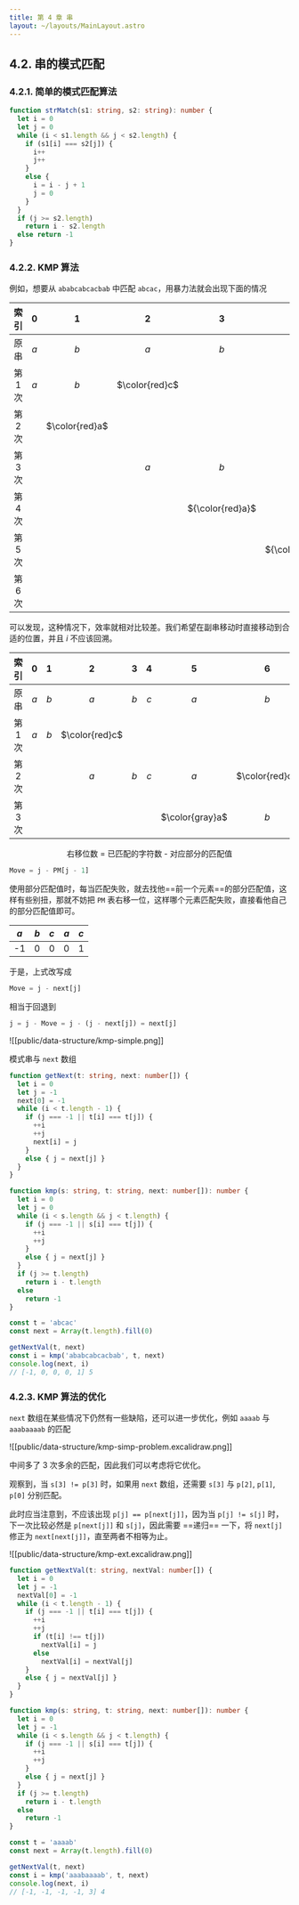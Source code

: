 ```yaml
---
title: 第 4 章 串
layout: ~/layouts/MainLayout.astro
---
```


## 4.2. 串的模式匹配

### 4.2.1. 简单的模式匹配算法

```ts
function strMatch(s1: string, s2: string): number {
  let i = 0
  let j = 0
  while (i < s1.length && j < s2.length) {
    if (s1[i] === s2[j]) {
      i++
      j++
    }
    else {
      i = i - j + 1
      j = 0
    }
  }
  if (j >= s2.length)
    return i - s2.length
  else return -1
}
```

### 4.2.2. KMP 算法

例如，想要从 `ababcabcacbab` 中匹配 `abcac`，用暴力法就会出现下面的情况

|  索引   |  0  |       1        |       2        |        3         |        4         |  5  |       6        |  7  |  8  |  9  | 10  | 11  | 12    |
|:-------:|:---:|:--------------:|:--------------:|:----------------:|:----------------:|:---:|:--------------:|:---:|:---:|:---:|:---:|:---:|:---:|
|  原串   | $a$ |      $b$       |      $a$       |       $b$        |       $c$        | $a$ |      $b$       | $c$ | $a$ | $c$ | $b$ | $a$ | $b$ |
| 第 1 次 | $a$ |      $b$       | $\color{red}c$ |                  |                  |     |                |     |     |     |     |     |     |
| 第 2 次 |     | $\color{red}a$ |                |                  |                  |     |                |     |     |     |     |     |     |
| 第 3 次 |     |                |      $a$       |       $b$        |       $c$        | $a$ | $\color{red}c$ |     |     |     |     |     |     |
| 第 4 次 |     |                |                | ${\color{red}a}$ |                  |     |                |     |     |     |     |     |     |
| 第 5 次 |     |                |                |                  | ${\color{red}a}$ |     |                |     |     |     |     |     |     |
| 第 6 次 |     |                |                |                  |                  | $a$ |      $b$       | $c$ | $a$ | $c$ |     |     |     |

可以发现，这种情况下，效率就相对比较差。我们希望在副串移动时直接移动到合适的位置，并且 $i$ 不应该回溯。

|  索引   |  0  |       1        |       2        |        3         |        4         |  5  |       6        |  7  |  8  |  9  | 10  | 11  | 12    |
|:-------:|:---:|:--------------:|:--------------:|:----------------:|:----------------:|:---:|:--------------:|:---:|:---:|:---:|:---:|:---:|:---:|
|  原串   | $a$ |      $b$       |      $a$       |       $b$        |       $c$        | $a$ |      $b$       | $c$ | $a$ | $c$ | $b$ | $a$ | $b$ |
| 第 1 次 | $a$ |      $b$       | $\color{red}c$ |                  |                  |     |                |     |     |     |     |     |     |
| 第 2 次 |     |                |      $a$       |       $b$        |       $c$        | $a$ | $\color{red}c$ |     |     |     |     |     |     |
| 第 3 次 |     |                |                |                  |                  | $\color{gray}a$ |      $b$       | $c$ | $a$ | $c$ |     |     |     |

<p style="text-align: center;">右移位数 = 已匹配的字符数 - 对应部分的匹配值</p>

```js
Move = j - PM[j - 1]
```

使用部分匹配值时，每当匹配失败，就去找他==前一个元素==的部分匹配值，这样有些别扭，那就不妨把 `PM` 表右移一位，这样哪个元素匹配失败，直接看他自己的部分匹配值即可。

| $a$ | $b$ | $c$ | $a$ | $c$ |
|:---:|:---:|:---:|:---:|:---:|
| -1  |  0  |  0  |  0  |  1  |

于是，上式改写成

```js
Move = j - next[j]
```

相当于回退到

```js
j = j - Move = j - (j - next[j]) = next[j]
```

![[public/data-structure/kmp-simple.png]]

模式串与 `next` 数组

```ts
function getNext(t: string, next: number[]) {
  let i = 0
  let j = -1
  next[0] = -1
  while (i < t.length - 1) {
    if (j === -1 || t[i] === t[j]) {
      ++i
      ++j
      next[i] = j
    }
    else { j = next[j] }
  }
}

function kmp(s: string, t: string, next: number[]): number {
  let i = 0
  let j = 0
  while (i < s.length && j < t.length) {
    if (j === -1 || s[i] === t[j]) {
      ++i
      ++j
    }
    else { j = next[j] }
  }
  if (j >= t.length)
    return i - t.length
  else
    return -1
}

const t = 'abcac'
const next = Array(t.length).fill(0)

getNextVal(t, next)
const i = kmp('ababcabcacbab', t, next)
console.log(next, i)
// [-1, 0, 0, 0, 1] 5
```

### 4.2.3. KMP 算法的优化

`next` 数组在某些情况下仍然有一些缺陷，还可以进一步优化，例如 `aaaab` 与 `aaabaaaab` 的匹配

![[public/data-structure/kmp-simp-problem.excalidraw.png]]

中间多了 3 次多余的匹配，因此我们可以考虑将它优化。

观察到，当 `s[3] != p[3]` 时，如果用 `next` 数组，还需要 `s[3]` 与 `p[2]`, `p[1]`, `p[0]` 分别匹配。

此时应当注意到，不应该出现 `p[j] == p[next[j]]`，因为当 `p[j] != s[j]` 时，下一次比较必然是 `p[next[j]]` 和 `s[j]`，因此需要 ==递归== 一下，将 `next[j]` 修正为 `next[next[j]]`，直至两者不相等为止。

![[public/data-structure/kmp-ext.excalidraw.png]]

```ts
function getNextVal(t: string, nextVal: number[]) {
  let i = 0
  let j = -1
  nextVal[0] = -1
  while (i < t.length - 1) {
    if (j === -1 || t[i] === t[j]) {
      ++i
      ++j
      if (t[i] !== t[j])
        nextVal[i] = j
      else
        nextVal[i] = nextVal[j]
    }
    else { j = nextVal[j] }
  }
}

function kmp(s: string, t: string, next: number[]): number {
  let i = 0
  let j = -1
  while (i < s.length && j < t.length) {
    if (j === -1 || s[i] === t[j]) {
      ++i
      ++j
    }
    else { j = next[j] }
  }
  if (j >= t.length)
    return i - t.length
  else
    return -1
}

const t = 'aaaab'
const next = Array(t.length).fill(0)

getNextVal(t, next)
const i = kmp('aaabaaaab', t, next)
console.log(next, i)
// [-1, -1, -1, -1, 3] 4
```


